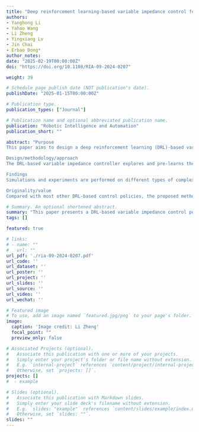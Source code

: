 ```yaml
---
title: "Deep reinforcement learning-based variable impedance control for grinding workpieces with complex geometry"
authors:
- Yanghong Li
- Yahao Wang
- Li Zheng
- Yingxiang Lv
- Jin Chai
- Erbao Dong*
author_notes:
date: "2025-02-19T00:00:00Z"
doi: "https://doi.org/10.1108/RIA-09-2024-0207"

weight: 39

# Schedule page publish date (NOT publication's date).
publishDate: "2025-01-15T00:00:00Z"

# Publication type.
publication_types: ["Journal"]

# Publication name and optional abbreviated publication name.
publication: "Robotic Intelligence and Automation"
publication_short: ""

abstract: "Purpose
This paper aims to design a deep reinforcement learning (DRL)-based variable impedance control policy that supports stability analysis for robot force tracking in complex geometric environments.

Design/methodology/approach
The DRL-based variable impedance controller explores and pre-learns the optimal policy for impedance parameter tuning in simulation scenarios with randomly generated workpieces. The trained results are then used as feedforward inputs to improve the force-tracking performance of the robot during contact. Based on Lyapunov’s theory, the stability of the proposed control policy is analysed to illustrate the interpretability of the results.

Findings
Simulations and experiments are performed on different types of complex environments. The results show that the proposed method is not only theoretically feasible but also has better force-tracking effects in practice.

Originality/value
Compared with most other DRL-based control policies, the proposed method possesses stability and interpretability, effectively avoids the overfitting phenomenon and thus has better simulation-to-real deployment results."

# Summary. An optional shortened abstract.
summary: "This paper presents a DRL-based variable impedance control policy for robot force tracking in complex environments, emphasizing stability and interpretability."
tags: []

featured: true

# links:
# - name: ""
#   url: ""
url_pdf: './ria-09-2024-0207.pdf'
url_code: ''
url_dataset: ''
url_poster: ''
url_project: ''
url_slides: ''
url_source: ''
url_video: ''
url_wechat: ''

# Featured image
# To use, add an image named `featured.jpg/png` to your page's folder. 
image:
  caption: 'Image credit: Li Zheng'
  focal_point: ""
  preview_only: false

# Associated Projects (optional).
#   Associate this publication with one or more of your projects.
#   Simply enter your project's folder or file name without extension.
#   E.g. `internal-project` references `content/project/internal-project/index.md`.
#   Otherwise, set `projects: []`.
projects: []
#  - example

# Slides (optional).
#   Associate this publication with Markdown slides.
#   Simply enter your slide deck's filename without extension.
#   E.g. `slides: "example"` references `content/slides/example/index.md`.
#   Otherwise, set `slides: ""`.
slides: ""
---
```

